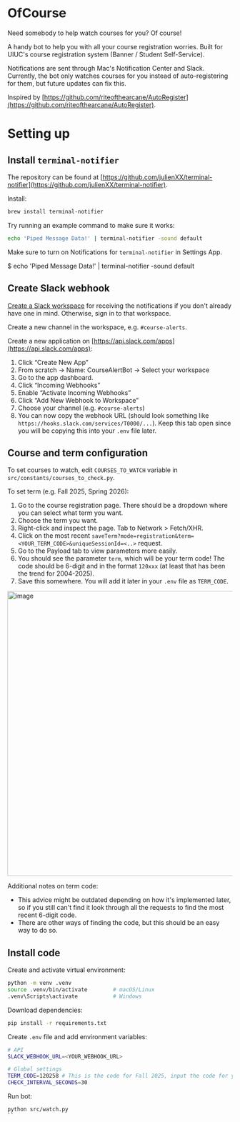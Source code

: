 # OfCourse

Need somebody to help watch courses for you? Of course!

A handy bot to help you with all your course registration worries. Built for UIUC's course registration system (Banner / Student Self-Service).

Notifications are sent through Mac's Notification Center and Slack. Currently, the bot only watches courses for you instead of auto-registering for them, but future updates can fix this.

Inspired by [https://github.com/riteofthearcane/AutoRegister](https://github.com/riteofthearcane/AutoRegister).

# Setting up

## Install `terminal-notifier`

The repository can be found at [https://github.com/julienXX/terminal-notifier](https://github.com/julienXX/terminal-notifier).

Install:

```bash
brew install terminal-notifier
```

Try running an example command to make sure it works:

```bash
echo 'Piped Message Data!' | terminal-notifier -sound default
```

Make sure to turn on Notifications for `terminal-notifier` in Settings App.

$ echo 'Piped Message Data!' | terminal-notifier -sound default

## Create Slack webhook

[Create a Slack workspace](https://slack.com/create) for receiving the notifications if you don't already have one in mind. Otherwise, sign in to that workspace.

Create a new channel in the workspace, e.g. `#course-alerts`.

Create a new application on [https://api.slack.com/apps](https://api.slack.com/apps):

1. Click “Create New App”
2. From scratch → Name: CourseAlertBot → Select your workspace
3. Go to the app dashboard.
4. Click “Incoming Webhooks”
5. Enable “Activate Incoming Webhooks”
6. Click “Add New Webhook to Workspace”
7. Choose your channel (e.g. `#course-alerts`)
8. You can now copy the webhook URL (should look something like `https://hooks.slack.com/services/T0000/...`). Keep this tab open since you will be copying this into your `.env` file later.

## Course and term configuration

To set courses to watch, edit `COURSES_TO_WATCH` variable in `src/constants/courses_to_check.py`.

To set term (e.g. Fall 2025, Spring 2026):

1. Go to the course registration page. There should be a dropdown where you can select what term you want.
2. Choose the term you want.
3. Right-click and inspect the page. Tab to Network > Fetch/XHR.
4. Click on the most recent `saveTerm?mode=registration&term=<YOUR_TERM_CODE>&uniqueSessionId=<..>` request.
5. Go to the Payload tab to view parameters more easily.
6. You should see the parameter `term`, which will be your term code! The code should be 6-digit and in the format `120xxx` (at least that has been the trend for 2004-2025).
7. Save this somewhere. You will add it later in your `.env` file as `TERM_CODE`.

<img width="3450" height="638" alt="image" src="https://github.com/user-attachments/assets/0dc16cd8-4a7f-443a-9a0a-e676ebc3fa1d" />

Additional notes on term code:
- This advice might be outdated depending on how it's implemented later, so if you still can't find it look through all the requests to find the most recent 6-digit code.
- There are other ways of finding the code, but this should be an easy way to do so.

## Install code

Create and activate virtual environment:

```bash
python -m venv .venv
source .venv/bin/activate        # macOS/Linux
.venv\Scripts\activate           # Windows
```

Download dependencies:

```bash
pip install -r requirements.txt
```

Create `.env` file and add environment variables:

```bash
# API
SLACK_WEBHOOK_URL=<YOUR_WEBHOOK_URL>

# Global settings
TERM_CODE=120258 # This is the code for Fall 2025, input the code for your desired term
CHECK_INTERVAL_SECONDS=30
```

Run bot:

```bash
python src/watch.py
``
